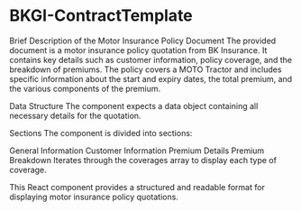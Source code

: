 # BKGI-ContractTemplate
Brief Description of the Motor Insurance Policy Document
The provided document is a motor insurance policy quotation from BK Insurance. It contains key details such as customer information, policy coverage, and the breakdown of premiums. The policy covers a MOTO Tractor and includes specific information about the start and expiry dates, the total premium, and the various components of the premium.

Data Structure
The component expects a data object containing all necessary details for the quotation.

Sections
The component is divided into sections:

General Information
Customer Information
Premium Details
Premium Breakdown
Iterates through the coverages array to display each type of coverage.

This React component provides a structured and readable format for displaying motor insurance policy quotations.
